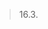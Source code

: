 































































































> 16.3.













































